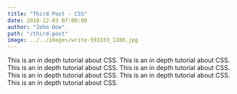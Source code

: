 ```yaml
---
title: "Third Post - CSS"
date: 2018-12-03 07:00:00
author: "John Doe"
path: "/third-post"
image: ../../images/write-593333_1280.jpg
---
```


This is an in depth tutorial about CSS. This is an in depth tutorial about CSS. This is an in depth tutorial about CSS. This is an in depth tutorial about CSS. This is an in depth tutorial about CSS. This is an in depth tutorial about CSS. This is an in depth tutorial about CSS.
